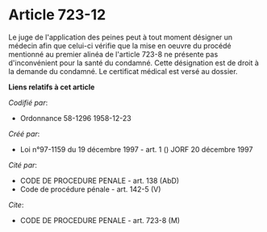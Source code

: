 # Article 723-12

Le juge de l'application des peines peut à tout moment désigner un médecin afin que celui-ci vérifie que la mise en oeuvre du
procédé mentionné au premier alinéa de l'article 723-8 ne présente pas d'inconvénient pour la santé du condamné. Cette
désignation est de droit à la demande du condamné. Le certificat médical est versé au dossier.

**Liens relatifs à cet article**

_Codifié par_:

  - Ordonnance 58-1296 1958-12-23

_Créé par_:

  - Loi n°97-1159 du 19 décembre 1997 - art. 1 () JORF 20 décembre 1997

_Cité par_:

  - CODE DE PROCEDURE PENALE - art. 138 (AbD)
  - Code de procédure pénale - art. 142-5 (V)

_Cite_:

  - CODE DE PROCEDURE PENALE - art. 723-8 (M)
